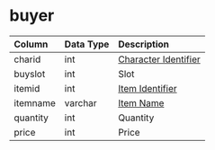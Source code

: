 # buyer

| Column | Data Type | Description |
| :--- | :--- | :--- |
| charid | int | [Character Identifier](../../../schema/categories/buyers/character_data.md) |
| buyslot | int | Slot |
| itemid | int | [Item Identifier](../../../schema/categories/buyers/items.md) |
| itemname | varchar | [Item Name](../../../schema/categories/buyers/items.md) |
| quantity | int | Quantity |
| price | int | Price |

